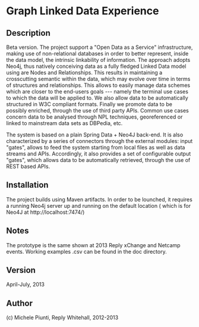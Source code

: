 Graph Linked Data Experience
=============================
Description
-----------
Beta version. The project support a "Open Data as a Service" infrastructure, making use of non-relational databases in order to better represent, inside the data model, the intrinsic linkability of information. The approach adopts Neo4j, thus natively conceiving data as a fully fledged Linked Data model using are Nodes and Relationships. This results in maintaining a crosscutting semantic within the data, which may evolve over time in terms of structures and relationships. This allows to easily manage data schemes which are closer to the end-users goals --- namely the terminal use cases to which the data will be applied to. We also allow data to be automatically structured in W3C compliant formats. Finally we promote data to be possibly enriched, through the use of third party APIs. Common use cases concern data to be analysed through NPL techniques, georeferenced or linked to mainstream data sets as DBPedia, etc.

The system is based on a plain Spring Data + Neo4J back-end. It is also characterized by a series of connectors through the external modules: input "gates", allows to feed the system starting from local files as well as data streams and APIs. Accordingly, it also provides a set of configurable output "gates", which allows data to be automatically retrieved, through the use of REST based APIs.

Installation
-----------
The project builds using Maven artifacts. In order to be lounched, it requires a running Neo4j server up and running on the default location ( which is for Neo4J at http://localhost:7474/)

Notes
-----------
The prototype is the same shown at 2013 Reply xChange and Netcamp events.
Working examples .csv can be found in the doc directory.

Version
-----------
April-July, 2013

Author
-----------
(c) Michele Piunti, Reply Whitehall, 2012-2013
